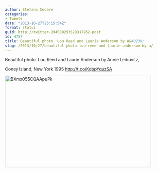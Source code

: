 ```yaml
---
author: Stefano Cecere
categories:
- Tweets
date: "2013-10-27T23:15:54Z"
format: status
guid: http://twitter-394588293528317952-post
id: 4757
title: Beautiful photo. Lou Reed and Laurie Anderson by A&#8230;
slug: /2013/10/27/beautiful-photo-lou-reed-and-laurie-anderson-by-a/
---
```


Beautiful photo. Lou Reed and Laurie Anderson by Annie Leibovitz,
  
Coney Island, New York 1995 http://t.co/KqbpYquzSA

<img width="480" height="301" src="http://stefanocecere.com/wp-content/uploads/sites/3/2013/10/BXmx055CQAApuPk-480x301.jpg" class="attachment-medium" alt="BXmx055CQAApuPk" />
